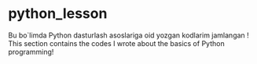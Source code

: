 # python_lesson
Bu bo`limda Python dasturlash asoslariga oid yozgan kodlarim jamlangan !
This section contains the codes I wrote about the basics of Python programming!
